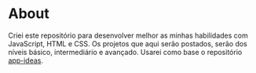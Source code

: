 # About
Criei este repositório para desenvolver melhor as minhas habilidades com JavaScript, HTML e CSS. Os projetos que aqui serão postados, serão dos níveis básico, intermediário e avançado. Usarei como base o repositório [app-ideas](https://github.com/florinpop17/app-ideas).
